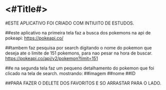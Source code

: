 #  <#Title#>

#ESTE APLICATIVO FOI CRIADO COM INTIUITO DE ESTUDOS.

##este aplicativo na primeira tela faz a busca dos pokemons na api de pokeapi:
https://pokeapi.co/

##tambem faz pesquisa por search digitando o nome do pokemon que deseja ate o limite de 151 pokemons, para nao pesar na hora de buscar.
https://pokeapi.co/api/v2/pokemon?limit=151

##e na segunda tela faz um pequeno detalhamento do pokemon que foi clicado na tela de search.
mostrando:
##imagem
##nome 
##ID

##PARA FAZER O DELETE DOS FAVORITOS E SO ARRASTAR PARA O LADO.

